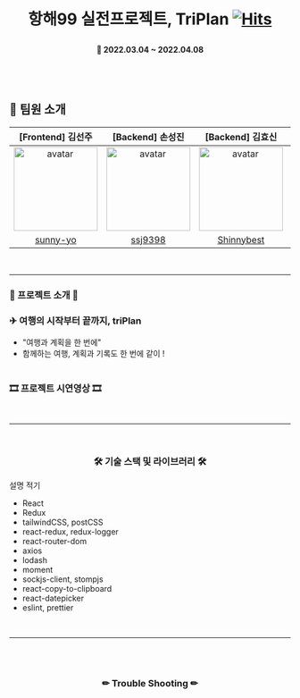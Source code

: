# <p align="center">항해99 실전프로젝트, TriPlan [![Hits](https://hits.seeyoufarm.com/api/count/incr/badge.svg?url=https%3A%2F%2Fgithub.com%2Fhaesoo9410&count_bg=%23EB8B10&title_bg=%23684327&icon=&icon_color=%23E7E7E7&title=VISIT&edge_flat=false)](https://github.com/24hours-not-enough) </p> 
<h4 align="center">📆 2022.03.04 ~ 2022.04.08</h4>
<br>
<br>

## 📌 팀원 소개

|[Frontend] 김선주|[Backend] 손성진|[Backend] 김효신|[Backend] 김윤민|
|:----:|:-----:|:----:|:----:|
|<img src="https://avatars.githubusercontent.com/u/66668478?v=4" alt="avatar" height="150px" width="150px" /> | <img src="https://avatars.githubusercontent.com/u/48196352?v=4" alt="avatar" height="150px" width="150px" /> | <img src="https://avatars.githubusercontent.com/u/96279734?v=4" alt="avatar" height="150px" width="150px" /> | <img src="https://avatars.githubusercontent.com/u/66665210?v=4" alt="avatar" height="150px" width="150px" /> |
|[sunny-yo](https://github.com/sunny-yo)|[ssj9398](https://github.com/ssj9398)|[Shinnybest](https://github.com/Shinnybest)|[JerryAllMighty](https://github.com/JerryAllMighty)|

<br>

---

<h3><b>🎫 프로젝트 소개 🎫</b></h3>

### ✈ 여행의 시작부터 끝까지, triPlan

- "여행과 계획을 한 번에" <br>
- 함께하는 여행, 계획과 기록도 한 번에 같이 !
<br><br> 

<h3><b>🎞 프로젝트 시연영상 🎞</b></h3>

<!-- [![Video Label]()]() -->

<br>

---

<br>
<h3 align="center"><b>🛠 기술 스택 및 라이브러리 🛠</b></h3>
설명 적기
<ul>
    <li>React</li>
    <li>Redux</li>
    <li>tailwindCSS, postCSS</li>
    <li>react-redux, redux-logger</li>
    <li>react-router-dom</li>
    <li>axios</li>
    <li>lodash</li>
    <li>moment</li>
    <li>sockjs-client, stompjs</li>
    <li>react-copy-to-clipboard</li>
    <li>react-datepicker</li>
    <li>eslint, prettier</li>
</ul>
</br>

---
<br><br>

<h3 align="center"><b>✏ Trouble Shooting ✏</b></h3>
<br>
<!-- <details>
    <summary>
        <b>동시성 제어 : 계획을 여러명이 동시에 수정한다면, 먼저 수정하고 있던 사람의 데이터가 유실되는 경우가 발생 </b>
    </summary>
    <br>해결 : 누군가가 수정하고 있는 계획이라면 잠금 처리하여, 다른 사람이 수정하지 못 하게 조치.
</details> -->
